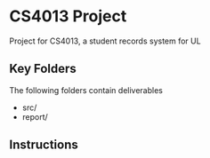 # CS4013 Project
Project for CS4013, a student records system for UL

## Key Folders
The following folders contain deliverables

* src/
* report/ 

## Instructions